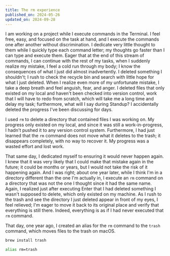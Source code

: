 ```yaml
---
title: The rm experience
published_on: 2024-05-26
updated_on: 2024-09-28
---
```

I am working on a project while I execute commands in the Terminal. I feel free, easy, and focused on the task at hand, and I execute the commands one after another without discrimination. I dedicate very little thought to them while I quickly type each command letter; my thoughts go faster than I can type and execute them. Eager that at the end of this stream of commands, I can continue with the rest of my tasks, when I suddenly realize my mistake, I feel a cold run through my body; I know the consequences of what I just did almost inadvertently. I deleted something I shouldn't; I rush to check the recycle bin and search with little hope for what I just deleted. When I realize even more of my unfortunate mistake, I take a deep breath and feel anguish, fear, and anger. I deleted files that only existed on my local and haven't been checked into version control, work that I will have to redo from scratch, which will take me a long time and delay my task; furthermore, what will I say during Standup? I accidentally deleted the progress I've been discussing for days.

I used `rm` to delete a directory that contained files I was working on. My progress only existed on my local, and since it was still a work-in-progress, I hadn't pushed it to any version control system. Furthermore, I had just learned that the `rm` command does not move what it deletes to the trash; it disappears completely, with no way to recover it. My progress was a wasted effort and lost work.

That same day, I dedicated myself to ensuring it would never happen again. I knew that it was very likely that I could make that mistake again in the future; it could be months or years, but I would not take the risk of it happening again. And I was right; about one year later, while I think I'm in a directory different than the one I'm actually in, I execute an `rm` command on a directory that was not the one I thought since it had the same name. Again, I realized just after executing Enter that I had deleted something I wasn't supposed to delete, which only existed on my machine. As I rush to the trash and see the directory I just deleted appear in front of my eyes, I feel relieved; I'm eager to move it back to its original place and verify that everything is still there. Indeed, everything is as if I had never executed that `rm` command. 

That day, one year ago, I created an alias for the `rm` command to the `trash` command, which moves files to the trash on macOS.

```bash
brew install trash
```

```bash
alias rm=trash
```
